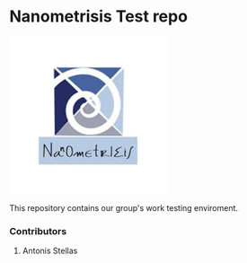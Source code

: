 # Nanometrisis Test repo
<img src="images/NANOMETRISIS.jpg" />


This repository contains our group's work testing enviroment. 

### Contributors ###
1. Antonis Stellas
